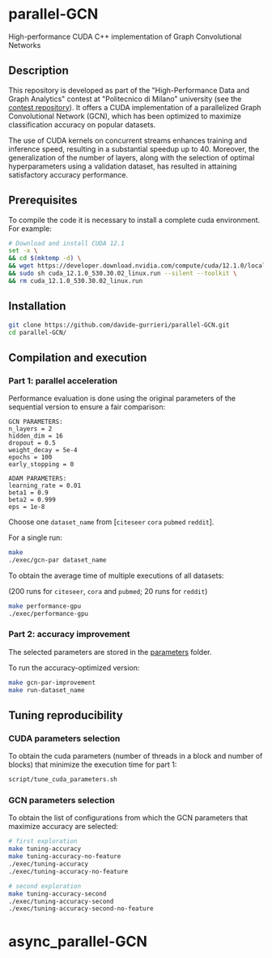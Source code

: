 # parallel-GCN

High-performance CUDA C++ implementation of Graph Convolutional Networks

## Description

This repository is developed as part of the "High-Performance Data and Graph Analytics" contest at "Politecnico di Milano" university (see the [contest repository](https://github.com/ian-ofgod/hpdga-spring23)). It offers a CUDA implementation of a parallelized Graph Convolutional Network (GCN), which has been optimized to maximize classification accuracy on popular datasets.

The use of CUDA kernels on concurrent streams enhances training and inference speed, resulting in a substantial speedup up to 40. Moreover, the generalization of the number of layers, along with the selection of optimal hyperparameters using a validation dataset, has resulted in attaining satisfactory accuracy performance.

## Prerequisites

To compile the code it is necessary to install a complete cuda environment. For example:

```bash
# Download and install CUDA 12.1
set -x \
&& cd $(mktemp -d) \
&& wget https://developer.download.nvidia.com/compute/cuda/12.1.0/local_installers/cuda_12.1.0_530.30.02_linux.run \
&& sudo sh cuda_12.1.0_530.30.02_linux.run --silent --toolkit \
&& rm cuda_12.1.0_530.30.02_linux.run
```

## Installation

```bash
git clone https://github.com/davide-gurrieri/parallel-GCN.git
cd parallel-GCN/
```

## Compilation and execution

### Part 1: parallel acceleration

Performance evaluation is done using the original parameters of the sequential version to ensure a fair comparison:

```
GCN PARAMETERS:
n_layers = 2
hidden_dim = 16
dropout = 0.5
weight_decay = 5e-4
epochs = 100
early_stopping = 0

ADAM PARAMETERS:
learning_rate = 0.01
beta1 = 0.9
beta2 = 0.999
eps = 1e-8
```

Choose one `dataset_name` from [`citeseer` `cora` `pubmed` `reddit`].

For a single run:

```bash
make
./exec/gcn-par dataset_name
```

To obtain the average time of multiple executions of all datasets:

(200 runs for `citeseer`, `cora` and `pubmed`; 20 runs for `reddit`)

```bash
make performance-gpu
./exec/performance-gpu
```

### Part 2: accuracy improvement

The selected parameters are stored in the [parameters](https://github.com/davide-gurrieri/parallel-GCN/tree/main/parameters) folder.

To run the accuracy-optimized version:

```bash
make gcn-par-improvement
make run-dataset_name
```

## Tuning reproducibility

### CUDA parameters selection

To obtain the cuda parameters (number of threads in a block and number of blocks) that minimize the execution time for part 1:

```bash
script/tune_cuda_parameters.sh
```

### GCN parameters selection

To obtain the list of configurations from which the GCN parameters that maximize accuracy are selected:

```bash
# first exploration
make tuning-accuracy
make tuning-accuracy-no-feature
./exec/tuning-accuracy
./exec/tuning-accuracy-no-feature

# second exploration
make tuning-accuracy-second
./exec/tuning-accuracy-second
./exec/tuning-accuracy-second-no-feature
```
# async_parallel-GCN
